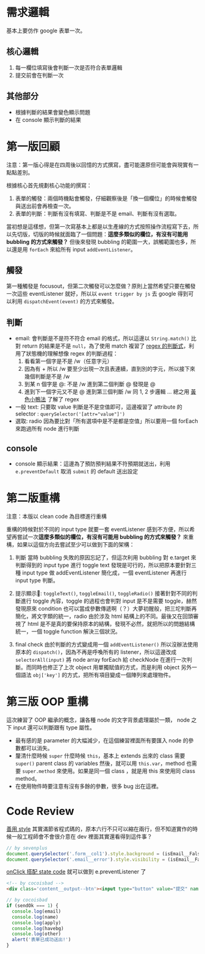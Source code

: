# 需求邏輯

基本上要仿作 google 表單一次。

## 核心邏輯
1. 每一欄位填寫後會判斷一次是否符合表單邏輯
2. 提交前會在判斷一次

## 其他部分
- 根據判斷的結果會變色顯示問題
- 在 console 顯示判斷的結果

# 第一版回顧
注意：第一版心得是在四周後以回憶的方式撰寫，盡可能還原但可能會與現實有一點點差別。

根據核心首先規劃核心功能的撰寫：
1. 表單的觸發：兩個時機點會觸發，仔細觀察後是「換一個欄位」的時候會觸發與送出前會再檢查一次。
2. 表單的判斷：判斷有沒有填寫、判斷是不是 email、判斷有沒有選取。

當初想是這樣想，但第一次寫基本上都是以生產線的方式按照操作流程寫下去，所以先切版，切版的時候就面臨了一個問題：**這麼多類似的欄位，有沒有可能用 bubbling 的方式來觸發？** 但後來發現 bubbling 的範圍一大，誤觸範圍也多，所以還是用 `forEach` 來給所有 input `addEventListener`。

## 觸發
第一種觸發是 focusout，但第二次觸發可以怎麼做？原則上當然希望只要在觸發一次這些 eventListener 就好，所以以 `event trigger by js` 去 google 得到可以利用 `dispatchEvent(event)` 的方式來觸發。

## 判斷
- email: 會判斷是不是符不符合 email 的格式，所以這邊以 `String.match()` 比對 return 的結果是不是 `null`，為了使用 match 複習了 [regex 的判斷式](筆記連結)，利用了狀態機的理解想像 regex 的判斷過程：
  1. 看看第一個字是不是 /w（任意字元）
  2. 因為有 + 所以 /w 要至少出現一次且表連續，直到別的字元，所以接下來幾個判斷是不是 /w
  3. 到某 n 個字是 @: 不是 /w 進到第二個判斷 @ 發現是 @
  4. 進到下一個字元又不是 @ 進到第三個判斷 /w 同 1, 2 步邏輯 
  ... 總之用 [黃色小鴨法](https://zh.wikipedia.org/zh-tw/%E5%B0%8F%E9%BB%84%E9%B8%AD%E8%B0%83%E8%AF%95%E6%B3%95) 了解了 regex
- 一般 text: 只要取 value 判斷是不是空值即可，這邊複習了 attribute 的 selector : `querySelector('[attr="value"]')`
- 選取: radio 因為要比對「所有選項中是不是都是空值」所以要用一個 forEach 來跑過所有 node 進行判斷

## console
- console 顯示結果：這邊為了預防預判結果不符預期就送出，利用 `e.preventDefault` 取消 `submit` 的 default 送出設定

# 第二版重構
注意：本版以 clean code 為目標進行重構

重構的時候對於不同的 input type 就要一套 eventListener 感到不方便，所以希望再嘗試一次**這麼多類似的欄位，有沒有可能用 bubbling 的方式來觸發？** 來重構，如果以這個方向去嘗試至少可以做到下面的架構：

1. 判斷
當時 bubbling 失敗的原因忘記了，但這次利用 bubbling 對 e.target 來判斷得到的 input type 進行 toggle text 發現是可行的，所以把原本要針對三種 input type 做 addEventListener 簡化成，一個 eventListener 再進行 input type 判斷。

2. 提示顯示: `toggleText()`, `toggleEmail()`, `toggleRadio()`
接著針對不同的判斷進行 toggle 內容，toggle 的過程也會判對 input 是不是需要 toggle，赫然發現原來 condition 也可以當成參數傳遞啊（？）大夢初醒般，把三坨判斷再簡化，將文字類的統一，radio 由於涉及 html 結構上的不同。最後又在回頭審視了 html 是不是真的要保持原本的結構，發現不必然，就把所以的問題結構統一，一個 toggle function 解決三個狀況。

3. final check
由於判斷的方式變成用一個 `addEventListener()` 所以沒辦法使用原本的 `dispatch()`，因為不再是呼喚所有的 listener，所以這邊改成 `selectorAll(input)` 將 node array forEach 給 checkNode 在進行一次判斷。而同時也修正了上次 object 用單獨賦值的方式，而是利用 object 另外一個語法 `obj['key']` 的方式，把所有項目變成一個陣列來處理物件。

# 第三版 OOP 重構
這次練習了 OOP 繼承的概念，讓各種 node 的文字背景處理屬於一類， node 之下 input 還可以判斷跟有 type 屬性。

- 最有感的是 parameter 的大幅減少，在這個練習裡面所有要匯入 node 的參數都可以消失。
- 釐清什麼時候 `super` 什麼時候 `this`，基本上 extends 出來的 class 需要 `super()` parent class 的 variables 然後，就可以用 `this.var`，method 也需要 `super.method` 來使用。如果是同一個 class ，就是用 this 來使用同 class method。
- 在使用物件時要注意有沒有多餘的參數，很多 bug 出在這裡。

# Code Review 

[善用 style](https://github.com/Lidemy/mentor-program-3rd-sevensplus/blob/master/homeworks/week7/hw2/script.js) 其實滿節省程式碼的，原本六行不只可以縮在兩行，但不知道實作的時候一般工程師會不會很介意在 dev 裡面其實還看得到這件事？
```javascript
// by sevenplus
document.querySelector('.form__col1').style.background = (isEmail__False) ? 'pink' : 'initial';
document.querySelector('.email__error').style.visibility = (isEmail__False) ? 'visible' : 'hidden';
```

[onClick 搭配 state code](https://github.com/Lidemy/mentor-program-3rd-cocoisbad/blob/master/homeworks/week7/hw2/index.html) 就可以做到 e.preventListener 了

```html
<!-- by cocoisbad -->
<div class='content__output--btn'><input type="button" value="提交" name='submit' onclick='processFormData();'></div>
```

```javascript
// by cocoisbad
if (sendOk === 1) {
  console.log(email)
  console.log(name)
  console.log(apply)
  console.log(havebg)
  console.log(other)
  alert('表單已成功送出!')
}
```